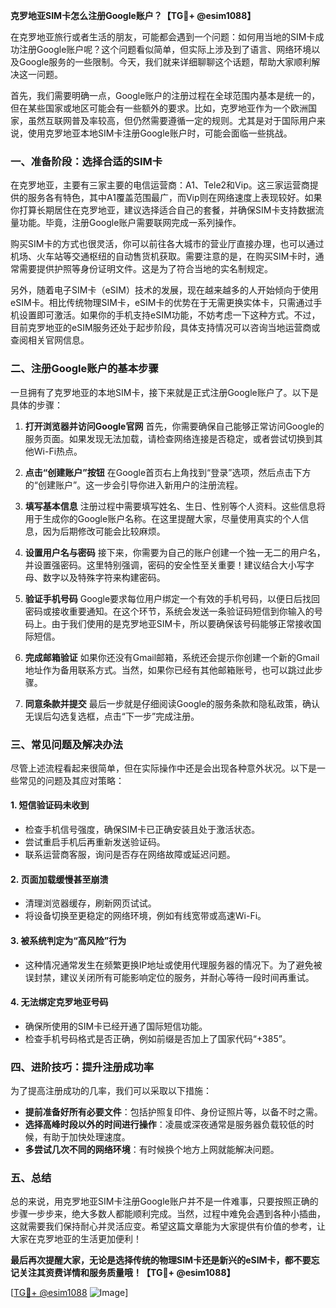 **克罗地亚SIM卡怎么注册Google账户？【TG💪+ @esim1088】**

在克罗地亚旅行或者生活的朋友，可能都会遇到一个问题：如何用当地的SIM卡成功注册Google账户呢？这个问题看似简单，但实际上涉及到了语言、网络环境以及Google服务的一些限制。今天，我们就来详细聊聊这个话题，帮助大家顺利解决这一问题。

首先，我们需要明确一点，Google账户的注册过程在全球范围内基本是统一的，但在某些国家或地区可能会有一些额外的要求。比如，克罗地亚作为一个欧洲国家，虽然互联网普及率较高，但仍然需要遵循一定的规则。尤其是对于国际用户来说，使用克罗地亚本地SIM卡注册Google账户时，可能会面临一些挑战。

### **一、准备阶段：选择合适的SIM卡**

在克罗地亚，主要有三家主要的电信运营商：A1、Tele2和Vip。这三家运营商提供的服务各有特色，其中A1覆盖范围最广，而Vip则在网络速度上表现较好。如果你打算长期居住在克罗地亚，建议选择适合自己的套餐，并确保SIM卡支持数据流量功能。毕竟，注册Google账户需要联网完成一系列操作。

购买SIM卡的方式也很灵活，你可以前往各大城市的营业厅直接办理，也可以通过机场、火车站等交通枢纽的自动售货机获取。需要注意的是，在购买SIM卡时，通常需要提供护照等身份证明文件。这是为了符合当地的实名制规定。

另外，随着电子SIM卡（eSIM）技术的发展，现在越来越多的人开始倾向于使用eSIM卡。相比传统物理SIM卡，eSIM卡的优势在于无需更换实体卡，只需通过手机设置即可激活。如果你的手机支持eSIM功能，不妨考虑一下这种方式。不过，目前克罗地亚的eSIM服务还处于起步阶段，具体支持情况可以咨询当地运营商或查阅相关官网信息。

### **二、注册Google账户的基本步骤**

一旦拥有了克罗地亚的本地SIM卡，接下来就是正式注册Google账户了。以下是具体的步骤：

1. **打开浏览器并访问Google官网**
   首先，你需要确保自己能够正常访问Google的服务页面。如果发现无法加载，请检查网络连接是否稳定，或者尝试切换到其他Wi-Fi热点。

2. **点击“创建账户”按钮**
   在Google首页右上角找到“登录”选项，然后点击下方的“创建账户”。这一步会引导你进入新用户的注册流程。

3. **填写基本信息**
   注册过程中需要填写姓名、生日、性别等个人资料。这些信息将用于生成你的Google账户名称。在这里提醒大家，尽量使用真实的个人信息，因为后期修改可能会比较麻烦。

4. **设置用户名与密码**
   接下来，你需要为自己的账户创建一个独一无二的用户名，并设置强密码。这里特别强调，密码的安全性至关重要！建议结合大小写字母、数字以及特殊字符来构建密码。

5. **验证手机号码**
   Google要求每位用户绑定一个有效的手机号码，以便日后找回密码或接收重要通知。在这个环节，系统会发送一条验证码短信到你输入的号码上。由于我们使用的是克罗地亚SIM卡，所以要确保该号码能够正常接收国际短信。

6. **完成邮箱验证**
   如果你还没有Gmail邮箱，系统还会提示你创建一个新的Gmail地址作为备用联系方式。当然，如果你已经有其他邮箱账号，也可以跳过此步骤。

7. **同意条款并提交**
   最后一步就是仔细阅读Google的服务条款和隐私政策，确认无误后勾选复选框，点击“下一步”完成注册。

### **三、常见问题及解决办法**

尽管上述流程看起来很简单，但在实际操作中还是会出现各种意外状况。以下是一些常见的问题及其应对策略：

#### **1. 短信验证码未收到**
   - 检查手机信号强度，确保SIM卡已正确安装且处于激活状态。
   - 尝试重启手机后再重新发送验证码。
   - 联系运营商客服，询问是否存在网络故障或延迟问题。

#### **2. 页面加载缓慢甚至崩溃**
   - 清理浏览器缓存，刷新网页试试。
   - 将设备切换至更稳定的网络环境，例如有线宽带或高速Wi-Fi。

#### **3. 被系统判定为“高风险”行为**
   - 这种情况通常发生在频繁更换IP地址或使用代理服务器的情况下。为了避免被误封禁，建议关闭所有可能影响定位的服务，并耐心等待一段时间再重试。

#### **4. 无法绑定克罗地亚号码**
   - 确保所使用的SIM卡已经开通了国际短信功能。
   - 检查手机号码格式是否正确，例如前缀是否加上了国家代码“+385”。

### **四、进阶技巧：提升注册成功率**

为了提高注册成功的几率，我们可以采取以下措施：

- **提前准备好所有必要文件**：包括护照复印件、身份证照片等，以备不时之需。
- **选择高峰时段以外的时间进行操作**：凌晨或深夜通常是服务器负载较低的时候，有助于加快处理速度。
- **多尝试几次不同的网络环境**：有时候换个地方上网就能解决问题。

### **五、总结**

总的来说，用克罗地亚SIM卡注册Google账户并不是一件难事，只要按照正确的步骤一步步来，绝大多数人都能顺利完成。当然，过程中难免会遇到各种小插曲，这就需要我们保持耐心并灵活应变。希望这篇文章能为大家提供有价值的参考，让大家在克罗地亚的生活更加便利！

**最后再次提醒大家，无论是选择传统的物理SIM卡还是新兴的eSIM卡，都不要忘记关注其资费详情和服务质量哦！【TG💪+ @esim1088】**

[[TG💪+ @esim1088](https://t.me/s/esim1088) ![Image](https://i.postimg.cc/4NQfJmqS/Snipaste-2025-05-13-00-14-12.png)]